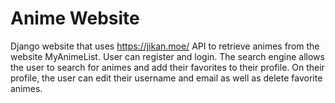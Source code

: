 # Anime Website
Django website that uses https://jikan.moe/ API to retrieve animes from the website MyAnimeList.
User can register and login. The search engine allows the user to search for animes and add their favorites to their profile. On their profile, the user can edit their username and email as well as delete favorite animes.
